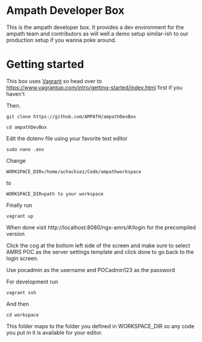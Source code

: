 # Ampath Developer Box
This is the ampath developer box. It provides a dev environment for the ampath team and contributors as will well a demo setup similar-ish to our production setup if you wanna poke around.

# Getting started
This box uses [Vagrant](https://www.vagrantup.com/intro/index.html)  so head over to https://www.vagrantup.com/intro/getting-started/index.html first if you haven't

Then.

```
git clone https://github.com/AMPATH/ampathDevBox
```

```
cd ampathDevBox
```
Edit the dotenv file using your favorite text editor
```
sudo nano .env
```
Change 

```
WORKSPACE_DIR=/home/achachiez/Code/ampathworkspace
```
to 
``` 
WORKSPACE_DIR=path to your workspace
```
Finally run

```
vagrant up
```
When done visit http://localhost:8080/ngx-amrs/#/login for the precompiled version

Click the cog at the bottom left side of the screen and make sure to select AMRS POC as the server settings template and click done to go back to the login screen.

Use pocadmin as the username and POCadmin123 as the password

For development run

```
vagrant ssh 
```

And then 

```
cd workspace
```

This folder maps to the folder you defined in WORKSPACE_DIR so any code you put in it is available for your editor.
